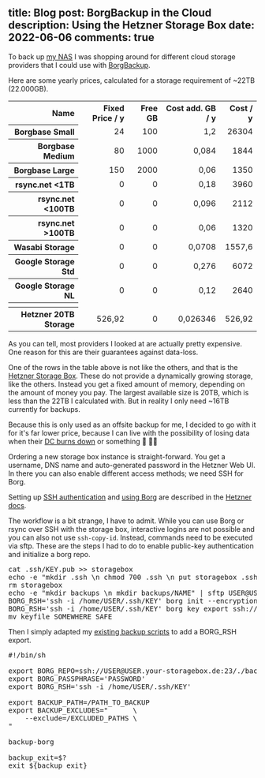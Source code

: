 title: Blog
post: BorgBackup in the Cloud
description: Using the Hetzner Storage Box
date: 2022-06-06
comments: true
---

To back up [my NAS](nas_2018.html#06_2022) I was shopping around for different cloud storage providers that I could use with [BorgBackup](https://www.borgbackup.org/).

Here are some yearly prices, calculated for a storage requirement of ~22TB (22.000GB).

<table style="text-align: right;"><tr>
<th><div>Name</div></th>
<th><div>Fixed Price / y</div></th>
<th><div>Free GB</div></th>
<th><div>Cost add. GB / y</div></th>
<th><div>Cost / y</div></th>
</tr><tr>
<th><div>Borgbase Small</div></th>
<td><div>24</div></td>
<td><div>100</div></td>
<td><div>1,2</div></td>
<td><div>26304</div></td>
</tr><tr>
<th><div>Borgbase Medium</div></th>
<td><div>80</div></td>
<td><div>1000</div></td>
<td><div>0,084</div></td>
<td><div>1844</div></td>
</tr><tr>
<th><div>Borgbase Large</div></th>
<td><div>150</div></td>
<td><div>2000</div></td>
<td><div>0,06</div></td>
<td><div>1350</div></td>
</tr><tr>
<th><div>rsync.net &lt;1TB</div></th>
<td><div>0</div></td>
<td><div>0</div></td>
<td><div>0,18</div></td>
<td><div>3960</div></td>
</tr><tr>
<th><div>rsync.net &lt;100TB</div></th>
<td><div>0</div></td>
<td><div>0</div></td>
<td><div>0,096</div></td>
<td><div>2112</div></td>
</tr><tr>
<th><div>rsync.net &gt;100TB</div></th>
<td><div>0</div></td>
<td><div>0</div></td>
<td><div>0,06</div></td>
<td><div>1320</div></td>
</tr><tr>
<th><div>Wasabi Storage</div></th>
<td><div>0</div></td>
<td><div>0</div></td>
<td><div>0,0708</div></td>
<td><div>1557,6</div></td>
</tr><tr>
<th><div>Google Storage Std</div></th>
<td><div>0</div></td>
<td><div>0</div></td>
<td><div>0,276</div></td>
<td><div>6072</div></td>
</tr><tr>
<th><div>Google Storage NL</div></th>
<td><div>0</div></td>
<td><div>0</div></td>
<td><div>0,12</div></td>
<td><div>2640</div></td>
</tr><tr>
<th></th>
<td></td>
<td></td>
<td></td>
<td></td>
</tr><tr>
<th><div>Hetzner 20TB Storage</div></th>
<td><div>526,92</div></td>
<td><div>0</div></td>
<td><div>0,026346</div></td>
<td><div>526,92</div></td>
</tr></table>

As you can tell, most providers I looked at are actually pretty expensive.
One reason for this are their guarantees against data-loss.

One of the rows in the table above is not like the others, and that is the [Hetzner Storage Box](https://www.hetzner.com/storage/storage-box).
These do not provide a dynamically growing storage, like the others.
Instead you get a fixed amount of memory, depending on the amount of money you pay.
The largest available size is 20TB, which is less than the 22TB I calculated with.
But in reality I only need ~16TB currently for backups.

Because this is only used as an offsite backup for me, I decided to go with it for it's far lower price, because I can live with the possibility of losing data when their [DC burns down](https://en.wikipedia.org/wiki/OVHcloud#Incidents) or something 🚒 🧑‍🚒

Ordering a new storage box instance is straight-forward.
You get a username, DNS name and auto-generated password in the Hetzner Web UI.
In there you can also enable different access methods; we need SSH for Borg.

Setting up [SSH authentication](https://docs.hetzner.com/robot/storage-box/backup-space-ssh-keys) and [using Borg](https://community.hetzner.com/tutorials/install-and-configure-borgbackup) are described in the [Hetzner docs](https://docs.hetzner.com/robot/storage-box/).

The workflow is a bit strange, I have to admit.
While you can use Borg or rsync over SSH with the storage box, interactive logins are not possible and you can also not use `ssh-copy-id`.
Instead, commands need to be executed via sftp.
These are the steps I had to do to enable public-key authentication and initialize a borg repo.

<pre class="sh_sh">
cat .ssh/KEY.pub >> storagebox
echo -e "mkdir .ssh \n chmod 700 .ssh \n put storagebox .ssh/authorized_keys \n chmod 600 .ssh/authorized_keys" | sftp USER@USER.your-storagebox.de
rm storagebox
echo -e "mkdir backups \n mkdir backups/NAME" | sftp USER@USER.your-storagebox.de
BORG_RSH='ssh -i /home/USER/.ssh/KEY' borg init --encryption=repokey ssh://USER@USER.your-storagebox.de:23/./backups/NAME
BORG_RSH='ssh -i /home/USER/.ssh/KEY' borg key export ssh://USER@USER.your-storagebox.de:23/./backups/NAME keyfile
mv keyfile SOMEWHERE_SAFE
</pre>

Then I simply adapted my [existing backup scripts](2022_05_16_borg_backup.html) to add a BORG_RSH export.

<pre class="sh_sh">
#!/bin/sh

export BORG_REPO=ssh://USER@USER.your-storagebox.de:23/./backups/NAME
export BORG_PASSPHRASE='PASSWORD'
export BORG_RSH='ssh -i /home/USER/.ssh/KEY'

export BACKUP_PATH=/PATH_TO_BACKUP
export BACKUP_EXCLUDES="      \
    --exclude=/EXCLUDED_PATHS \
"

backup-borg

backup_exit=$?
exit ${backup_exit}
</pre>
